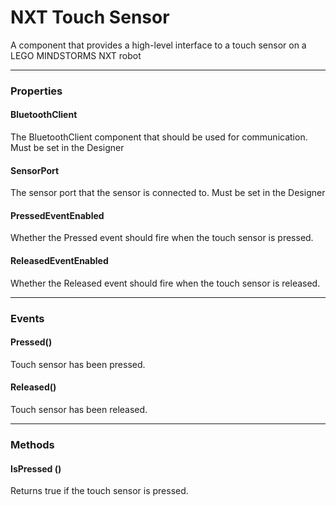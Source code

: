# NXT Touch Sensor

A component that provides a high-level interface to a touch sensor on a LEGO MINDSTORMS NXT robot

---

### Properties

#### BluetoothClient

The BluetoothClient component that should be used for communication. Must be set in the Designer

#### SensorPort

The sensor port that the sensor is connected to. Must be set in the Designer

#### PressedEventEnabled

Whether the Pressed event should fire when the touch sensor is pressed.

#### ReleasedEventEnabled

Whether the Released event should fire when the touch sensor is released.

---

### Events

#### Pressed()

Touch sensor has been pressed.

#### Released()

Touch sensor has been released.

---

### Methods

#### IsPressed ()

Returns true if the touch sensor is pressed.
